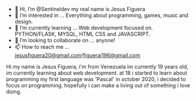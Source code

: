 - 👋 Hi, I’m @Sentineldev my real name is Jesus Figuera
- 👀 I’m interested in ... Everything about programming, games, music and design.
- 🌱 I’m currently learning ... Web development focused on. PYTHON/FLASK, MYSQL, HTML CSS and JAVASCRIPT.
- 💞️ I’m looking to collaborate on ... anyone!
- 📫 How to reach me ... jesusfiguera20@gmail.com/figueraj196@gmail.com

Hi my name is Jesus Figuera, i'm from Venezuela im currently 19 years old, im currently learning about web development. at 18 i started to learn about programming
my first language was 'Pascal' in october 2020, i decided to focus on programming. hopefully i can make a living out of something i love doing.


<!---
Sentineldev/Sentineldev is a ✨ special ✨ repository because its `README.md` (this file) appears on your GitHub profile.
You can click the Preview link to take a look at your changes.
--->
